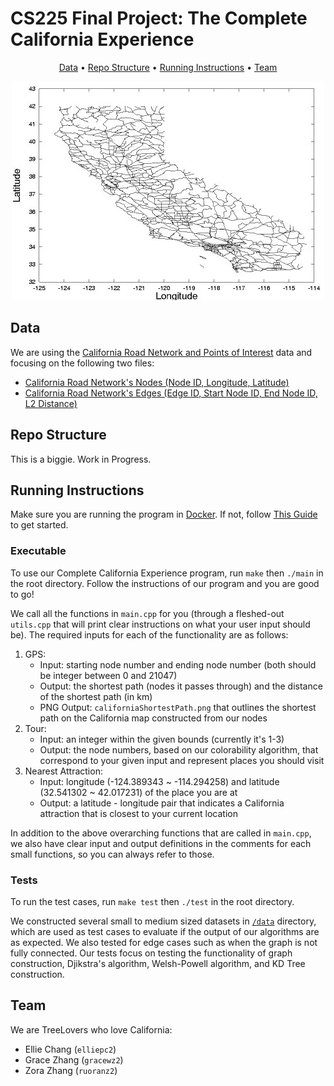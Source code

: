 # CS225 Final Project: The Complete California Experience

<p align="center">
  <a href="#Data">Data</a> •
  <a href="#Repo Structure">Repo Structure</a> •
  <a href="#Running Instructions">Running Instructions</a> •
  <a href="#Team">Team</a>
</p>

<p align="center">
  <img src="./data/graphs/cal.jpg" />
</p>

## Data

We are using the [California Road Network and Points of Interest](https://www.cs.utah.edu/~lifeifei/SpatialDataset.htm) data and focusing on the following two files:

- [California Road Network's Nodes (Node ID, Longitude, Latitude)](https://www.cs.utah.edu/~lifeifei/research/tpq/cal.cnode)
- [California Road Network's Edges (Edge ID, Start Node ID, End Node ID, L2 Distance)](https://www.cs.utah.edu/~lifeifei/research/tpq/cal.cedge)

## Repo Structure

This is a biggie. Work in Progress.

## Running Instructions

Make sure you are running the program in [Docker](https://www.docker.com/). If not, follow [This Guide](https://courses.engr.illinois.edu/cs225/sp2022/resources/own-machine/) to get started.

### Executable

To use our Complete California Experience program, run `make` then `./main` in the root directory. Follow the instructions of our program and you are good to go!

We call all the functions in `main.cpp` for you (through a fleshed-out `utils.cpp` that will print clear instructions on what your user input should be). The required inputs for each of the functionality are as follows:

1. GPS:
   - Input: starting node number and ending node number (both should be integer between 0 and 21047)
   - Output: the shortest path (nodes it passes through) and the distance of the shortest path (in km)
   - PNG Output: `californiaShortestPath.png` that outlines the shortest path on the California map constructed from our nodes
2. Tour:
   - Input: an integer within the given bounds (currently it's 1-3)
   - Output: the node numbers, based on our colorability algorithm, that correspond to your given input and represent places you should visit
3. Nearest Attraction:
   - Input: longitude (-124.389343 ~ -114.294258) and latitude (32.541302 ~ 42.017231) of the place you are at
   - Output: a latitude - longitude pair that indicates a California attraction that is closest to your current location

In addition to the above overarching functions that are called in `main.cpp`, we also have clear input and output definitions in the comments for each small functions, so you can always refer to those.

### Tests

To run the test cases, run `make test` then `./test` in the root directory.

We constructed several small to medium sized datasets in [`/data`](https://github-dev.cs.illinois.edu/cs225-sp22/ruoranz2-gracewz2-elliepc2/tree/main/data) directory, which are used as test cases to evaluate if the output of our algorithms are as expected. We also tested for edge cases such as when the graph is not fully connected. Our tests focus on testing the functionality of graph construction, Djikstra's algorithm, Welsh-Powell algorithm, and KD Tree construction.

## Team

We are TreeLovers who love California: 

- Ellie Chang (`elliepc2`)
- Grace Zhang (`gracewz2`)
- Zora Zhang (`ruoranz2`)
